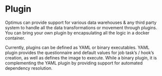 # Plugin
Optimus can provide support for various data warehouses & any third party system to handle all the data transformations 
or movement through plugins. You can bring your own plugin by encapsulating all the logic in a docker container.

Currently, plugins can be defined as YAML or binary executables. YAML plugin provides the questionnaire and default 
values for job task’s / hook’s creation, as well as defines the image to execute. While a binary plugin, it is 
complementing the YAML plugin by providing support for automated dependency resolution.
